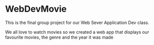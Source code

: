 # WebDevMovie

This is the final group project for our Web Sever Application Dev class. 

We all love to watch movies so we created a web app that displays our favourite movies, the genre and the year it was made

